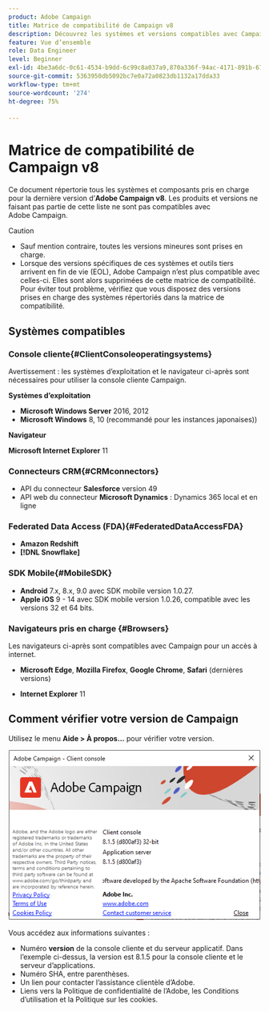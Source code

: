 ```yaml
---
product: Adobe Campaign
title: Matrice de compatibilité de Campaign v8
description: Découvrez les systèmes et versions compatibles avec Campaign v8
feature: Vue d’ensemble
role: Data Engineer
level: Beginner
exl-id: 4be3a6dc-0c61-4534-b9dd-6c99c8a037a9,870a336f-94ac-4171-891b-67614feef6ef,bebdd930-c7f6-4629-a489-3c704b33f058,d493e613-eb61-43b1-9c6d-1bd881af0734
source-git-commit: 5363950db5092bc7e0a72a0823db1132a17dda33
workflow-type: tm+mt
source-wordcount: '274'
ht-degree: 75%

---
```


# Matrice de compatibilité de Campaign v8

Ce document répertorie tous les systèmes et composants pris en charge pour la dernière version d’**Adobe Campaign v8**. Les produits et versions ne faisant pas partie de cette liste ne sont pas compatibles avec Adobe Campaign.

>[!CAUTION]
>
>* Sauf mention contraire, toutes les versions mineures sont prises en charge.
>* Lorsque des versions spécifiques de ces systèmes et outils tiers arrivent en fin de vie (EOL), Adobe Campaign n’est plus compatible avec celles-ci. Elles sont alors supprimées de cette matrice de compatibilité. Pour éviter tout problème, vérifiez que vous disposez des versions prises en charge des systèmes répertoriés dans la matrice de compatibilité.


## Systèmes compatibles

### Console cliente{#ClientConsoleoperatingsystems}

Avertissement : les systèmes d’exploitation et le navigateur ci-après sont nécessaires pour utiliser la console cliente Campaign.

**Systèmes d’exploitation**

* **Microsoft Windows Server** 2016, 2012
* **Microsoft Windows** 8, 10 (recommandé pour les instances japonaises))

**Navigateur**

**Microsoft Internet Explorer** 11

### Connecteurs CRM{#CRMconnectors}

* API du connecteur **Salesforce** version 49
* API web du connecteur **Microsoft Dynamics** : Dynamics 365 local et en ligne

### Federated Data Access (FDA){#FederatedDataAccessFDA}

* **Amazon Redshift**
* **[!DNL Snowflake]**

### SDK Mobile{#MobileSDK}

* **Android** 7.x, 8.x, 9.0 avec SDK mobile version 1.0.27.
* **Apple iOS** 9 - 14 avec SDK mobile version 1.0.26, compatible avec les versions 32 et 64 bits.

### Navigateurs pris en charge {#Browsers}

Les navigateurs ci-après sont compatibles avec Campaign pour un accès à internet.

* **Microsoft Edge**, **Mozilla Firefox**, **Google Chrome**, **Safari** (dernières versions)

* **Internet Explorer** 11

## Comment vérifier votre version de Campaign

Utilisez le menu **Aide > À propos...** pour vérifier votre version.

![](assets/ac-version.png)

Vous accédez aux informations suivantes :

* Numéro **version** de la console cliente et du serveur applicatif. Dans l’exemple ci-dessus, la version est 8.1.5 pour la console cliente et le serveur d’applications.
* Numéro SHA, entre parenthèses.
* Un lien pour contacter l’assistance clientèle d’Adobe.
* Liens vers la Politique de confidentialité de l’Adobe, les Conditions d’utilisation et la Politique sur les cookies.
